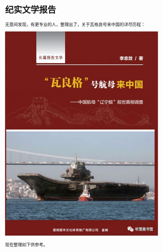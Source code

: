 # 纪实文学报告

无意间发现，有更专业的人，整理出了，关于瓦格良号来中国的详尽历程：

![non_fiction_report_varyag](../assets/img/non_fiction_report_varyag.jpg)

现在整理如下供参考。
